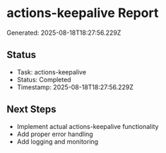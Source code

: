 # actions-keepalive Report

Generated: 2025-08-18T18:27:56.229Z

## Status
- Task: actions-keepalive
- Status: Completed
- Timestamp: 2025-08-18T18:27:56.229Z

## Next Steps
- Implement actual actions-keepalive functionality
- Add proper error handling
- Add logging and monitoring
